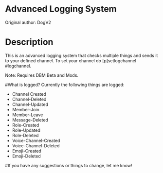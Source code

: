# Advanced Logging System
Original author: DogV2

# Description
This is an advanced logging system that checks multiple things and sends it to your defined channel.
To set your channel do [p]setlogchannel #logchannel.

Note: Requires DBM Beta and Mods.

#What is logged?
Currently the following things are logged:
* Channel Created
* Channel-Deleted
* Channel-Updated
* Member-Join
* Member-Leave
* Message-Deleted
* Role-Created
* Role-Updated
* Role-Deleted
* Voice-Channel-Created
* Voice-Channel-Deleted
* Emoji-Created
* Emoji-Deleted

#If you have any suggestions or things to change, let me know!
